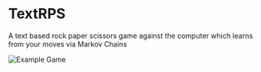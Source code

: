 # TextRPS
A text based rock paper scissors game against the computer which learns from your moves via Markov Chains

![Example Game]('media/textRPS.gif')
